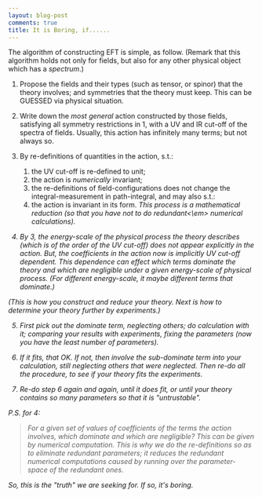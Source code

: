 ```yaml
---
layout: blog-post
comments: true
title: It is Boring, if......
---
```



The algorithm of constructing EFT is simple, as follow. (Remark that this algorithm holds not only for fields, but also for any other physical object which has a _spectrum_.)

1. Propose the fields and their types (such as tensor, or spinor) that the theory involves; and symmetries that the theory must keep. This can be GUESSED via physical situation.

2. Write down the *most general* action constructed by those fields, satisfying all symmetry restrictions in 1, with a UV and IR cut-off of the spectra of fields. Usually, this action has infinitely many terms; but not always so.

3. By re-definitions of quantities in the action, s.t.:
	1. the UV cut-off is re-defined to unit;
	2. the action is *numerically* invariant;
	3. the re-definitions of field-configurations does not change the integral-measurement in path-integral,
and may also s.t.:
	4. the action is invariant in its form.
*This process is a mathematical reduction (so that you have not to do <em>redundant<\em> numerical calculations).*

4. By 3, the energy-scale of the physical process the theory describes (which is of the order of the UV cut-off) does *not* appear explicitly in the action. But, the coefficients in the action now is implicitly UV cut-off dependent. This dependence can effect which terms dominate the theory and which are negligible under a given energy-scale of physical process. (For different energy-scale, it maybe different terms that dominate.)

(This is how you construct and reduce your theory. Next is how to determine your theory further by experiments.)

5. First pick out the dominate term, neglecting others; do calculation with it; comparing your results with experiments, fixing the parameters (now you have the least number of parameters).

6. If it fits, that OK. If not, then involve the sub-dominate term into your calculation, still neglecting others that were neglected. Then re-do all the procedure, to see if your theory fits the experiments.

7. Re-do step 6 again and again, until it does fit, or until your theory contains so many parameters so that it is "untrustable".


P.S. for 4:

> For a given set of values of coefficients of the terms the action involves, which dominate and which are negligible? This can be given by numerical computation. This is why we do the re-definitions so as to eliminate redundant parameters; it reduces the redundant numerical computations caused by running over the parameter-space of the redundant ones.



So, this is the "truth" we are seeking for. If so, it's boring.
